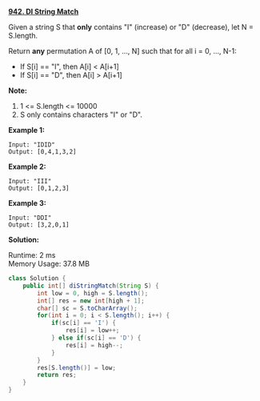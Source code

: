 **[942. DI String Match](https://leetcode.com/problems/di-string-match/)**

Given a string S that **only** contains "I" (increase) or "D" (decrease), let N = S.length.

Return **any** permutation A of [0, 1, ..., N] such that for all i = 0, ..., N-1:

* If S[i] == "I", then A[i] < A[i+1]
* If S[i] == "D", then A[i] > A[i+1]

**Note:**

1. 1 <= S.length <= 10000
2. S only contains characters "I" or "D".

**Example 1:**

```
Input: "IDID"
Output: [0,4,1,3,2]
```

**Example 2:**

```
Input: "III"
Output: [0,1,2,3]
```

**Example 3:**

```
Input: "DDI"
Output: [3,2,0,1]
```

**Solution:**

Runtime: 2 ms<br/>
Memory Usage: 37.8 MB

```java
class Solution {
    public int[] diStringMatch(String S) {
        int low = 0, high = S.length();
        int[] res = new int[high + 1];
        char[] sc = S.toCharArray();
        for(int i = 0; i < S.length(); i++) {
            if(sc[i] == 'I') {
                res[i] = low++;
            } else if(sc[i] == 'D') {
                res[i] = high--;
            }
        }
        res[S.length()] = low;
        return res;
    }
}
```